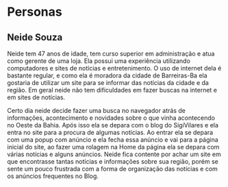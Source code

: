 # Personas

## Neide Souza

Neide tem 47 anos de idade, tem curso superior em administração e atua como gerente de uma loja. Ela possui uma experiência utilizando computadores e sites de notícias e entretenimento. 
O uso de internet dela é bastante regular, e como ela é moradora da cidade de Barreiras-Ba ela gostaria de utilizar um site para se informar das notícias da cidade e da região.
Em geral neide não tem dificuldades em fazer buscas na internet  e em sites de notícias.

Certo dia neide decide fazer uma busca no navegador atrás de informações, acontecimento e novidades sobre o que vinha acontecendo no Oeste da Bahia. Após isso ela se depara com o blog do SigiVilares e ela entra no site para a procura de algumas notícias. Ao entrar ela se depara com uma popup com anúncio e ela fecha essa anúncio e vai para a página inicial do site, ao  fazer uma rolagem na Home da página ela se depara com várias notícias e alguns anúncios. Neide fica contente por achar um site em que encontrasse tantas notícias e informações sobre sua região, porém se sente um pouco frustrada com a forma de organização das notícias e com os anúncios frequentes no Blog.
